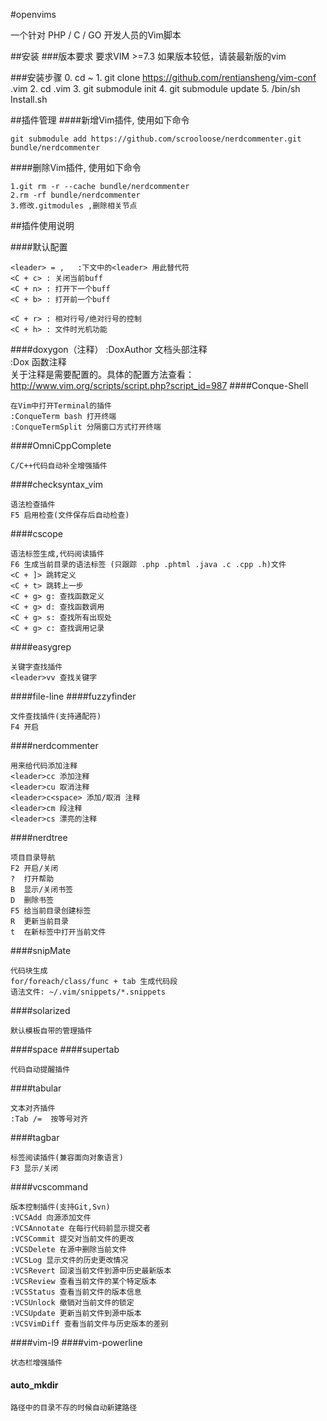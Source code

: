 #openvims

一个针对 PHP / C / GO 开发人员的Vim脚本

##安装
###版本要求
    要求VIM >=7.3  如果版本较低，请装最新版的vim

###安装步骤
    0.    cd ~
    1.    git clone https://github.com/rentiansheng/vim-conf .vim
    2.    cd .vim
    3.    git submodule init
    4.    git submodule update
    5.    /bin/sh Install.sh 

##插件管理
####新增Vim插件, 使用如下命令

    git submodule add https://github.com/scrooloose/nerdcommenter.git bundle/nerdcommenter

####删除Vim插件, 使用如下命令

    1.git rm -r --cache bundle/nerdcommenter
    2.rm -rf bundle/nerdcommenter
    3.修改.gitmodules ,删除相关节点

##插件使用说明   

####默认配置

    <leader> = ,   :下文中的<leader> 用此替代符
    <C + c> : 关闭当前buff
    <C + n> : 打开下一个buff
    <C + b> : 打开前一个buff
    
    <C + r> : 相对行号/绝对行号的控制
    <C + h> : 文件时光机功能
####doxygon（注释）
   :DoxAuthor     文档头部注释   
   :Dox           函数注释           
   关于注释是需要配置的。具体的配置方法查看：http://www.vim.org/scripts/script.php?script_id=987
####Conque-Shell 

    在Vim中打开Terminal的插件
    :ConqueTerm bash 打开终端
    :ConqueTermSplit 分隔窗口方式打开终端 
    
####OmniCppComplete
    
    C/C++代码自动补全增强插件

####checksyntax_vim

    语法检查插件
    F5 启用检查(文件保存后自动检查)
    
####cscope
    
    语法标签生成,代码阅读插件
    F6 生成当前目录的语法标签 (只跟踪 .php .phtml .java .c .cpp .h)文件
    <C + ]> 跳转定义
    <C + t> 跳转上一步
    <C + g> g: 查找函数定义
    <C + g> d: 查找函数调用
    <C + g> s: 查找所有出现处
    <C + g> c: 查找调用记录
    
####easygrep

    关键字查找插件
    <leader>vv 查找关键字
    
####file-line
####fuzzyfinder
    
    文件查找插件(支持通配符) 
    F4 开启
    
####nerdcommenter

    用来给代码添加注释
    <leader>cc 添加注释
    <leader>cu 取消注释
    <leader>c<space> 添加/取消 注释
    <leader>cm 段注释
    <leader>cs 漂亮的注释
    
####nerdtree
    
    项目目录导航
    F2 开启/关闭
    ?  打开帮助
    B  显示/关闭书签
    D  删除书签
    F5 给当前目录创建标签
    R  更新当前目录
    t  在新标签中打开当前文件
    
####snipMate
    
    代码块生成
    for/foreach/class/func + tab 生成代码段
    语法文件: ~/.vim/snippets/*.snippets
    
####solarized
    
    默认模板自带的管理插件
####space
####supertab
    
    代码自动提醒插件
####tabular

    文本对齐插件
    :Tab /=  按等号对齐
####tagbar
    
    标签阅读插件(兼容面向对象语言)
    F3 显示/关闭
####vcscommand
    
    版本控制插件(支持Git,Svn)
    :VCSAdd 向源添加文件
    :VCSAnnotate 在每行代码前显示提交者
    :VCSCommit 提交对当前文件的更改
    :VCSDelete 在源中删除当前文件
    :VCSLog 显示文件的历史更改情况
    :VCSRevert 回滚当前文件到源中历史最新版本
    :VCSReview 查看当前文件的某个特定版本
    :VCSStatus 查看当前文件的版本信息
    :VCSUnlock 撤销对当前文件的锁定
    :VCSUpdate 更新当前文件到源中版本
    :VCSVimDiff 查看当前文件与历史版本的差别

####vim-l9
####vim-powerline
    
    状态栏增强插件
    
#### auto_mkdir

    路径中的目录不存的时候自动新建路径

